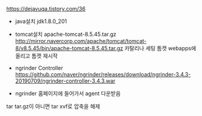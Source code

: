 https://dejavuqa.tistory.com/36

- java설치
jdk1.8.0_201
- tomcat설치
apache-tomcat-8.5.45.tar.gz
http://mirror.navercorp.com/apache/tomcat/tomcat-8/v8.5.45/bin/apache-tomcat-8.5.45.tar.gz
카탈리나 세팅
톰캣 webapps에 올리고 톰캣 재시작

- ngrinder Controller
https://github.com/naver/ngrinder/releases/download/ngrinder-3.4.3-20190709/ngrinder-controller-3.4.3.war

- ngrinder 홈페이지에 들어가서 agent 다운받음

tar tar.gz이 아니면 
tar xvf로 압축을 해제